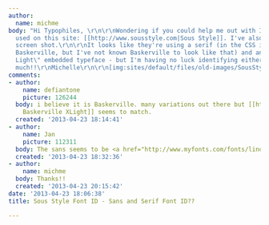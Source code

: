 ```yaml
---
author:
  name: michme
body: "Hi Typophiles, \r\n\r\nWondering if you could help me out with IDing the fonts
  used on this site: [[http://www.sousstyle.com|Sous Style]]. I've also attached a
  screen shot.\r\n\r\nIt looks like they're using a serif (in the CSS it specifies
  Baskerville, but I've not known Baskerville to look like that) and an unknown \"Geometric
  Light\" embedded typeface - but I'm having no luck identifying either.\r\n\r\nThanks
  much!!\r\nMichelle\r\n\r\n[img:sites/default/files/old-images/SousStyleSite_5854.jpg]"
comments:
- author:
    name: defiantone
    picture: 126244
  body: i believe it is Baskerville. many variations out there but [[http://www.myfonts.com/fonts/ef-typeshop/old-baskerville/|Old
    Baskerville XLight]] seems to match.
  created: '2013-04-23 18:14:41'
- author:
    name: Jan
    picture: 112311
  body: The sans seems to be <a href="http://www.myfonts.com/fonts/linotype/avenir/">Avenir</a>.
  created: '2013-04-23 18:32:36'
- author:
    name: michme
  body: Thanks!!
  created: '2013-04-23 20:15:42'
date: '2013-04-23 18:06:38'
title: Sous Style Font ID - Sans and Serif Font ID??

---
```


